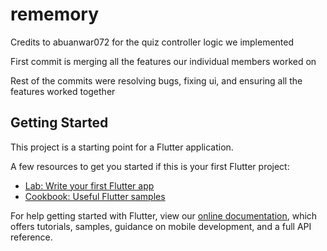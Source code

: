 # rememory

Credits to abuanwar072 for the quiz controller logic we implemented

First commit is merging all the features our individual members worked on 

Rest of the commits were resolving bugs, fixing ui, and ensuring all the features worked together


## Getting Started

This project is a starting point for a Flutter application.

A few resources to get you started if this is your first Flutter project:

- [Lab: Write your first Flutter app](https://flutter.dev/docs/get-started/codelab)
- [Cookbook: Useful Flutter samples](https://flutter.dev/docs/cookbook)

For help getting started with Flutter, view our
[online documentation](https://flutter.dev/docs), which offers tutorials,
samples, guidance on mobile development, and a full API reference.
